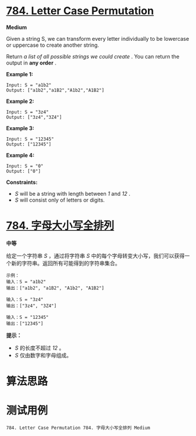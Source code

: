 # [784. Letter Case Permutation][enTitle]

**Medium**

Given a string S, we can transform every letter individually to be lowercase or uppercase to create another string.

Return  *a list of all possible strings we could create* . You can return the output in **any order** .



**Example 1:** 

```
Input: S = "a1b2"
Output: ["a1b2","a1B2","A1b2","A1B2"]

```

**Example 2:** 

```
Input: S = "3z4"
Output: ["3z4","3Z4"]

```

**Example 3:** 

```
Input: S = "12345"
Output: ["12345"]

```

**Example 4:** 

```
Input: S = "0"
Output: ["0"]

```



**Constraints:** 

-  *S*  will be a string with length between  *1*  and  *12* . 
-  *S*  will consist only of letters or digits.


# [784. 字母大小写全排列][cnTitle]

**中等**

给定一个字符串 *S* ，通过将字符串 *S* 中的每个字母转变大小写，我们可以获得一个新的字符串。返回所有可能得到的字符串集合。



```
示例：
输入：S = "a1b2"
输出：["a1b2", "a1B2", "A1b2", "A1B2"]

输入：S = "3z4"
输出：["3z4", "3Z4"]

输入：S = "12345"
输出：["12345"]

```



**提示：** 

-  *S*  的长度不超过 *12* 。 
-  *S*  仅由数字和字母组成。




# 算法思路

# 测试用例
```
784. Letter Case Permutation 784. 字母大小写全排列 Medium
```

[enTitle]: https://leetcode.com/problems/letter-case-permutation/
[cnTitle]: https://leetcode-cn.com/problems/letter-case-permutation/
